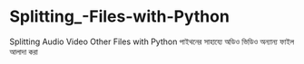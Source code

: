 # Splitting_-Files-with-Python

Splitting Audio Video Other Files with Python
পাইথনের সাহায্যে অডিও ভিডিও অন্যান্য ফাইল আলাদা করা 
